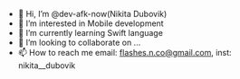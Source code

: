 - 👋 Hi, I’m @dev-afk-now(Nikita Dubovik)
- 👀 I’m interested in Mobile development
- 🌱 I’m currently learning Swift language
- 💞️ I’m looking to collaborate on ...
- 📫 How to reach me email: flashes.n.co@gmail.com, inst: nikita__dubovik

<!---
dev-afk-now/dev-afk-now is a ✨ special ✨ repository because its `README.md` (this file) appears on your GitHub profile.
You can click the Preview link to take a look at your changes.
--->
